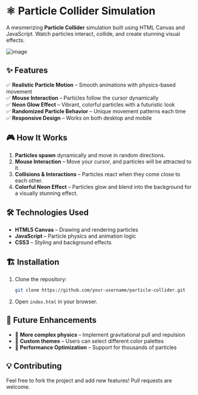 
# ⚛️ Particle Collider Simulation  

A mesmerizing **Particle Collider** simulation built using HTML Canvas and JavaScript. Watch particles interact, collide, and create stunning visual effects.  

![image](https://github.com/user-attachments/assets/5b642f1e-5cf0-4938-bee0-dc19a153a9b4)


## ✨ Features  
✅ **Realistic Particle Motion** – Smooth animations with physics-based movement  
✅ **Mouse Interaction** – Particles follow the cursor dynamically  
✅ **Neon Glow Effect** – Vibrant, colorful particles with a futuristic look  
✅ **Randomized Particle Behavior** – Unique movement patterns each time  
✅ **Responsive Design** – Works on both desktop and mobile  

## 🎮 How It Works  
1. **Particles spawn** dynamically and move in random directions.  
2. **Mouse Interaction** – Move your cursor, and particles will be attracted to it.  
3. **Collisions & Interactions** – Particles react when they come close to each other.  
4. **Colorful Neon Effect** – Particles glow and blend into the background for a visually stunning effect.  

## 🛠️ Technologies Used  
- **HTML5 Canvas** – Drawing and rendering particles  
- **JavaScript** – Particle physics and animation logic  
- **CSS3** – Styling and background effects  
 

## 🏗️ Installation  
1. Clone the repository:  
   ```sh
   git clone https://github.com/your-username/particle-collider.git
   ```
2. Open `index.html` in your browser.  

## 🔮 Future Enhancements  
- 🌌 **More complex physics** – Implement gravitational pull and repulsion  
- 🎨 **Custom themes** – Users can select different color palettes  
- 🚀 **Performance Optimization** – Support for thousands of particles  

## 💡 Contributing  
Feel free to fork the project and add new features! Pull requests are welcome.  

